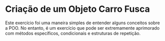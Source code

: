 # Criação de um Objeto Carro Fusca

Este exercício foi uma maneira simples de entender alguns conceitos sobre a POO. No entanto, é um exercício que pode ser extremamente aprimorado com métodos específicos, condicionais e estruturas de repetição.